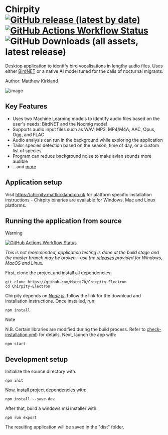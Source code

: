 # Chirpity [![GitHub release (latest by date)](https://img.shields.io/github/v/release/Mattk70/Chirpity-Electron)](https://github.com/Mattk70/Chirpity-Electron/releases/latest) [![GitHub Actions Workflow Status](https://img.shields.io/github/actions/workflow/status/MattK70/Chirpity-Electron/check-installation.yml)](https://github.com/MattK70/Chirpity-Electron/actions/workflows/check-installation.yml) ![GitHub Downloads (all assets, latest release)](https://img.shields.io/github/downloads/Mattk70/Chirpity-Electron/latest/total?style=plastic&label=Latest%20Release%20Downloads) 






Desktop application to identify bird vocalisations in lengthy audio files. Uses either <a href="https://github.com/kahst/BirdNET-Analyzer">BirdNET</a> or a native AI model tuned for the calls of nocturnal migrants.

Author: Matthew Kirkland

![image](https://github.com/Mattk70/Chirpity-Electron/assets/61826357/96b0af44-3893-4288-8291-cf0f6db89a38)

## Key Features
- Uses two Machine Learning models to identify audio files based on the user's needs: BirdNET and the Nocmig model
- Supports audio input files such as WAV, MP3, MP4/M4A, AAC, Opus, Ogg, and FLAC
- Audio analysis can run in the background while exploring the application
- Tailor species detection based on the season, time of day, or a custom list of species 
- Program can reduce background noise to make avian sounds more audible
- ...and <a href="https://chirpity.mattkirkland.co.uk/">more</a>

## Application setup
Visit https://chirpity.mattkirkland.co.uk for platform specific installation instructions - Chirpity binaries are available for Windows, Mac and Linux platforms. 

## Running the application from source
> [!WARNING]
> [![GitHub Actions Workflow Status](https://img.shields.io/github/actions/workflow/status/MattK70/Chirpity-Electron/check-installation.yml)](https://github.com/MattK70/Chirpity-Electron/actions/workflows/check-installation.yml)
> 
> _This is not reommended, application testing is done at the build stage and the master branch may be broken - use the [releases](https://github.com/Mattk70/Chirpity-Electron/releases) provided for Windows, MacOS and Linux._

First, clone the project and install all dependencies:

```
git clone https://github.com/Mattk70/Chirpity-Electron
cd Chirpity-Electron
```

Chirpity depends on  <i><a href="https://nodejs.org/en/download">Node.js</a></i>, follow the link for the download and installation instructions.
Once installed, run:
```
npm install
```
> [!NOTE]
> N.B. Certain libraries are modified during the build process. Refer to  [check-installation.yml](https://github.com/Mattk70/Chirpity-Electron/blob/9c4aa2e50a6630985a1fe0d95477c61869c25f42/.github/workflows/check-installation.yml#L66)) for details. Next, launch the app with:

```
npm start
```

## Development setup



Initialize the source directory with:

```
npm init
```

Now, install project dependencies with:

```
npm install --save-dev
```

After that,  build a windows msi installer with:

```
npm run export
```

The resulting application will be saved in the "dist" folder.


